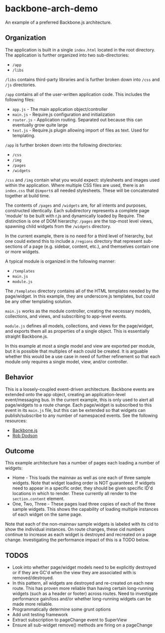 # backbone-arch-demo

An example of a preferred Backbone.js architecture.

## Organization
The application is built in a single `index.html` located in the root directory. The application is further organized into two sub-directories:

* `/app`
* `/libs`

`/libs` contains third-party libraries and is further broken down into `/css` and `/js` directories.

`/app` contains all of the user-written application code. This includes the following files:

* `app.js` - The main application object/controller
* `main.js` - Require.js configuration and initialization
* `router.js` - Application routing. Separated out because this can eventually grow quite large
* `text.js` - Require.js plugin allowing import of files as text. Used for templating.

`/app` is further broken down into the following directories:

* `/css`
* `/img`
* `/pages`
* `/widgets`

`/css` and `/img` contain what you would expect: stylesheets and images used within the application. Where multiple CSS files are used, there is an `index.css` that `@import`s all needed stylesheets. These will be concatenated together at build time.

The contents of `/pages` and `/widgets` are, for all intents and purposes, constructed identically. Each subdirectory represents a complete page 'module' to be built with r.js and dynamically loaded by Require. The distinction is one of DOM hierarchy: `/pages` are the top-most level views, spawning child widgets from the `/widgets` directory.

In the current example, there is no need for a third level of hierarchy, but one could extend this to include a `/regions` directory that represent sub-sections of a page (e.g. sidebar, content, etc.), and themselves contain one or more widgets.

A typical module is organized in the following manner:

* `/templates`
* `main.js`
* `module.js`

The `/templates` directory contains all of the HTML templates needed by the page/widget. In this example, they are underscore.js templates, but could be any other templating solution.

`main.js` works as the module controller, creating the necessary models, collections, and views, and subscribing to app-level events.

`module.js` defines all models, collections, and views for the page/widget, and exports them all as properties of a single object. This is essentially straight Backbone.js.

In this example at most a single model and view are exported per module, but it is possible that multiples of each could be created. It is arguable whether this would be a use case in need of further refinement so that each module only requires a single model, view, and/or controller.

## Behavior
This is a loosely-coupled event-driven architecture. Backbone events are extended onto the app object, creating an application-level event/messaging bus. In the current example, this is only used to alert all page/widgets to a route change. Each page/widget is subscribed to this event in its `main.js` file, but this can be extended so that widgets can publish/subscribe to any number of namespaced events. See the following resources:

* [Backbone.js](http://backbonejs.org/#Events)
* [Rob Dodson](http://robdodson.me/blog/2012/05/25/backbone-events-framework-communication/)

## Outcome
This example architecture has a number of pages each loading a number of widgets:

* Home - This loads the mainnav as well as one each of three sample widgets. Note that widget loading order is NOT guaranteed. If widgets need to appear in a specific order, they should be given specific ID'd locations in which to render. These currently all render to the `section.content` element.
* One, Two, Three - These pages load three copies of each of the three sample widgets. This shows the capability of loading multiple instances of each widget on the same page.

Note that each of the non-mainnav sample widgets is labeled with its cid to show the individual instances. On route changes, these cid numbers continue to increase as each widget is destroyed and recreated on a page change. Investigating the performance impact of this is a TODO below.

## TODOS
* Look into whether page/widget models need to be explicitly destroyed or if they are GC'd when the view they are associated with is removed/destroyed.
* In this pattern, all widgets are destroyed and re-created on each new route. This has proven more reliable than having certain long-running widgets (such as a header or footer) across routes. Need to investigate performance gain/loss and/or whether long-running widgets can be made more reliable.
* Programmatically determine some grunt options
* Add unit testing framework
* Extract subscription to pageChange event to SuperView
* Ensure all sub-widget remove() methods are firing on a pageChange